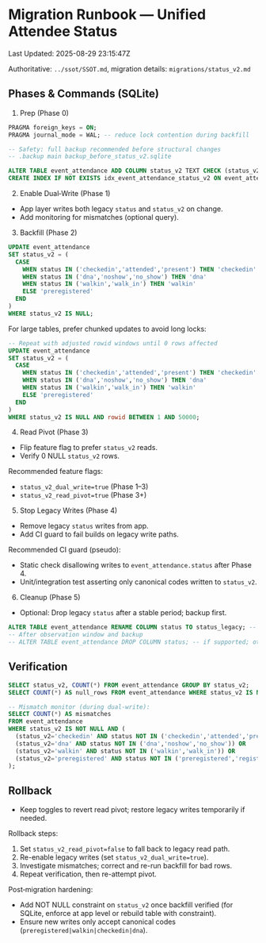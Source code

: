 # Migration Runbook — Unified Attendee Status
Last Updated: 2025-08-29 23:15:47Z

Authoritative: `../ssot/SSOT.md`, migration details: `migrations/status_v2.md`

## Phases & Commands (SQLite)

1) Prep (Phase 0)
```sql
PRAGMA foreign_keys = ON;
PRAGMA journal_mode = WAL; -- reduce lock contention during backfill

-- Safety: full backup recommended before structural changes
-- .backup main backup_before_status_v2.sqlite

ALTER TABLE event_attendance ADD COLUMN status_v2 TEXT CHECK (status_v2 IN ('preregistered','walkin','checkedin','dna'));
CREATE INDEX IF NOT EXISTS idx_event_attendance_status_v2 ON event_attendance(status_v2);
```

2) Enable Dual‑Write (Phase 1)
- App layer writes both legacy `status` and `status_v2` on change.
- Add monitoring for mismatches (optional query).

3) Backfill (Phase 2)
```sql
UPDATE event_attendance
SET status_v2 = (
  CASE
    WHEN status IN ('checkedin','attended','present') THEN 'checkedin'
    WHEN status IN ('dna','noshow','no_show') THEN 'dna'
    WHEN status IN ('walkin','walk_in') THEN 'walkin'
    ELSE 'preregistered'
  END
)
WHERE status_v2 IS NULL;
```

For large tables, prefer chunked updates to avoid long locks:
```sql
-- Repeat with adjusted rowid windows until 0 rows affected
UPDATE event_attendance
SET status_v2 = (
  CASE
    WHEN status IN ('checkedin','attended','present') THEN 'checkedin'
    WHEN status IN ('dna','noshow','no_show') THEN 'dna'
    WHEN status IN ('walkin','walk_in') THEN 'walkin'
    ELSE 'preregistered'
  END
)
WHERE status_v2 IS NULL AND rowid BETWEEN 1 AND 50000;
```

4) Read Pivot (Phase 3)
- Flip feature flag to prefer `status_v2` reads.
- Verify 0 NULL `status_v2` rows.

Recommended feature flags:
- `status_v2_dual_write=true` (Phase 1–3)
- `status_v2_read_pivot=true` (Phase 3+)

5) Stop Legacy Writes (Phase 4)
- Remove legacy `status` writes from app.
- Add CI guard to fail builds on legacy write paths.

Recommended CI guard (pseudo):
- Static check disallowing writes to `event_attendance.status` after Phase 4.
- Unit/integration test asserting only canonical codes written to `status_v2`.

6) Cleanup (Phase 5)
- Optional: Drop legacy `status` after a stable period; backup first.
```sql
ALTER TABLE event_attendance RENAME COLUMN status TO status_legacy; -- optional soft cleanup first
-- After observation window and backup
-- ALTER TABLE event_attendance DROP COLUMN status; -- if supported; otherwise recreate table without column
```

## Verification
```sql
SELECT status_v2, COUNT(*) FROM event_attendance GROUP BY status_v2;
SELECT COUNT(*) AS null_rows FROM event_attendance WHERE status_v2 IS NULL;

-- Mismatch monitor (during dual-write):
SELECT COUNT(*) AS mismatches
FROM event_attendance
WHERE status_v2 IS NOT NULL AND (
  (status_v2='checkedin' AND status NOT IN ('checkedin','attended','present')) OR
  (status_v2='dna' AND status NOT IN ('dna','noshow','no_show')) OR
  (status_v2='walkin' AND status NOT IN ('walkin','walk_in')) OR
  (status_v2='preregistered' AND status NOT IN ('preregistered','registered'))
);
```

## Rollback
- Keep toggles to revert read pivot; restore legacy writes temporarily if needed.

Rollback steps:
1) Set `status_v2_read_pivot=false` to fall back to legacy read path.
2) Re-enable legacy writes (set `status_v2_dual_write=true`).
3) Investigate mismatches; correct and re-run backfill for bad rows.
4) Repeat verification, then re-attempt pivot.

Post‑migration hardening:
- Add NOT NULL constraint on `status_v2` once backfill verified (for SQLite, enforce at app level or rebuild table with constraint).
- Ensure new writes only accept canonical codes (`preregistered|walkin|checkedin|dna`).
